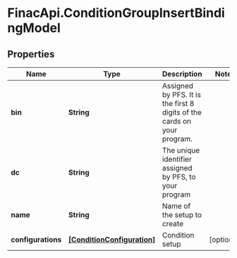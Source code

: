 # FinacApi.ConditionGroupInsertBindingModel

## Properties
Name | Type | Description | Notes
------------ | ------------- | ------------- | -------------
**bin** | **String** | Assigned by PFS. It is the first 8 digits of the cards on your program. | 
**dc** | **String** | The unique identifier assigned by PFS, to your program | 
**name** | **String** | Name of the setup to create | 
**configurations** | [**[ConditionConfiguration]**](ConditionConfiguration.md) | Condition setup | [optional] 
